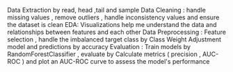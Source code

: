 Data Extraction by read, head ,tail and sample 
Data Cleaning : handle missing values , remove outliers , handle inconsistency values and ensure the dataset is clean
EDA: Visualizations help me understand the data and relationships between features and each other
Data Preprocessing : Feature selection , handle the imbalanced target class by Class Weight Adjustment model and predictions by accuracy
Evaluation : Train models by RandomForestClassifier , evaluate by Calculate metrics ( precision , AUC-ROC ) and plot an AUC-ROC curve to assess the model's performance
